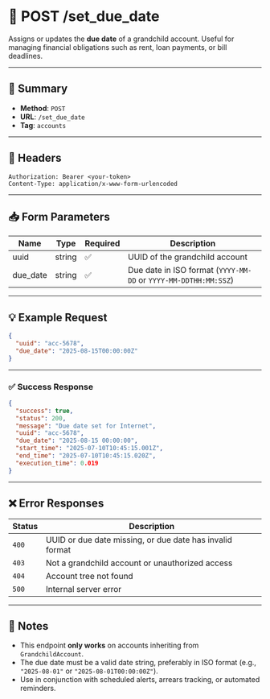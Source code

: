 # 📅 POST /set_due_date

Assigns or updates the **due date** of a grandchild account. Useful for managing financial obligations such as rent, loan payments, or bill deadlines.

---

## 📌 Summary

- **Method**: `POST`  
- **URL**: `/set_due_date`  
- **Tag**: `accounts`

---

## 🔐 Headers

```
Authorization: Bearer <your-token>
Content-Type: application/x-www-form-urlencoded
```

---

## 📥 Form Parameters

| Name      | Type   | Required | Description                                                 |
|-----------|--------|----------|-------------------------------------------------------------|
| uuid      | string | ✅       | UUID of the grandchild account                              |
| due_date  | string | ✅       | Due date in ISO format (`YYYY-MM-DD` or `YYYY-MM-DDTHH:MM:SSZ`) |

---

## 💡 Example Request


```json
{
  "uuid": "acc-5678",
  "due_date": "2025-08-15T00:00:00Z"
}
```
---

### ✅ Success Response

```json
{
  "success": true,
  "status": 200,
  "message": "Due date set for Internet",
  "uuid": "acc-5678",
  "due_date": "2025-08-15 00:00:00",
  "start_time": "2025-07-10T10:45:15.001Z",
  "end_time": "2025-07-10T10:45:15.020Z",
  "execution_time": 0.019
}
```

---

## ❌ Error Responses

| Status | Description                                               |
|--------|-----------------------------------------------------------|
| `400`  | UUID or due date missing, or due date has invalid format |
| `403`  | Not a grandchild account or unauthorized access           |
| `404`  | Account tree not found                                    |
| `500`  | Internal server error                                     |

---

## 🧠 Notes

- This endpoint **only works** on accounts inheriting from `GrandchildAccount`.  
- The due date must be a valid date string, preferably in ISO format (e.g., `"2025-08-01"` or `"2025-08-01T00:00:00Z"`).  
- Use in conjunction with scheduled alerts, arrears tracking, or automated reminders.
